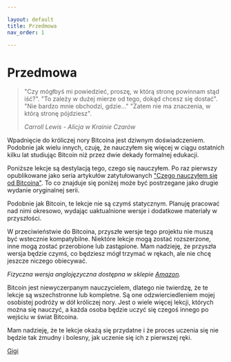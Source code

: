 ```yaml
---

layout: default
title: Przedmowa
nav_order: 1

---
```


# Przedmowa

> "Czy mógłbyś mi powiedzieć, proszę, w którą stronę powinnam stąd iść?".
> "To zależy w dużej mierze od tego, dokąd chcesz się dostać".
> "Nie bardzo mnie obchodzi, gdzie..."
> "Zatem nie ma znaczenia, w którą stronę pójdziesz".
>
> *Carroll Lewis - Alicja w Krainie Czarów*


Wpadnięcie do króliczej nory Bitcoina jest dziwnym doświadczeniem. Podobnie jak wielu innych, czuję, że nauczyłem się więcej w ciągu ostatnich kilku lat studiując Bitcoin niż przez dwie dekady formalnej edukacji.

Poniższe lekcje są destylacją tego, czego się nauczyłem. Po raz pierwszy opublikowane jako seria artykułów zatytułowanych ["Czego nauczyłem się od Bitcoina"](https://dergigi.com/2018/12/21/philosophical-teachings-of-bitcoin/). To co znajduje się poniżej może być postrzegane jako drugie wydanie oryginalnej serii.

Podobnie jak Bitcoin, te lekcje nie są czymś statycznym. Planuję pracować nad nimi okresowo, wydając uaktualnione wersje i dodatkowe materiały w przyszłości.

W przeciwieństwie do Bitcoina, przyszłe wersje tego projektu nie muszą być wstecznie kompatybilne. Niektóre lekcje mogą zostać rozszerzone, inne mogą zostać przerobione lub zastąpione. Mam nadzieję, że przyszła wersja będzie czymś, co będziesz mógł trzymać w rękach, ale nie chcę jeszcze niczego obiecywać.

*Fizyczna wersja anglojęzyczna dostępna w sklepie [Amazon](https://www.amazon.com/gp/product/1697526349/ref=as_li_tl?ie=UTF8&camp=1789&creative=9325&creativeASIN=1697526349&linkCode=as2&tag=dergigi-20&linkId=b17de885d1dfaf3cec52479f69374fbb).*

Bitcoin jest niewyczerpanym nauczycielem, dlatego nie twierdzę, że te
lekcje są wszechstronne lub kompletne. Są one odzwierciedleniem mojej osobistej
podróży w dół króliczej nory. Jest o wiele więcej lekcji, których można się nauczyć, a każda osoba będzie uczyć się czegoś innego po wejściu w świat Bitcoina.

Mam nadzieję, że te lekcje okażą się przydatne i że proces uczenia się nie będzie tak żmudny i bolesny, jak uczenie się ich z pierwszej ręki.

[Gigi](https://twitter.com/dergigi)

